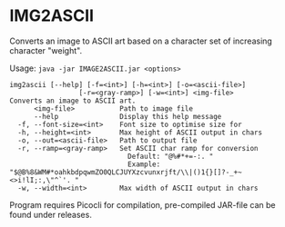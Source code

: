 # IMG2ASCII

Converts an image to ASCII art based on a character set of increasing character "weight".

Usage: `java -jar IMAGE2ASCII.jar <options>`

```
img2ascii [--help] [-f=<int>] [-h=<int>] [-o=<ascii-file>]
                 [-r=<gray-ramp>] [-w=<int>] <img-file>
Converts an image to ASCII art.
      <img-file>           Path to image file
      --help               Display this help message
  -f, --font-size=<int>    Font size to optimise size for
  -h, --height=<int>       Max height of ASCII output in chars
  -o, --out=<ascii-file>   Path to output file
  -r, --ramp=<gray-ramp>   Set ASCII char ramp for conversion
                             Default: "@%#*+=-:. "
                             Example: "$@B%8&WM#*oahkbdpqwmZO0QLCJUYXzcvunxrjft/\\|()1{}[]?-_+~<>i!lI;:,\"^`'. "
  -w, --width=<int>        Max width of ASCII output in chars
```

Program requires Picocli for compilation, pre-compiled JAR-file can be found under releases.
